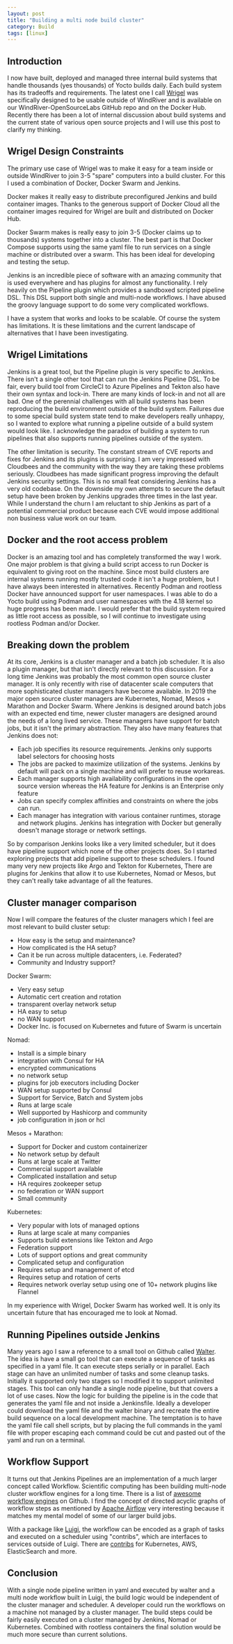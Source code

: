 ```yaml
---
layout: post
title: "Building a multi node build cluster"
category: Build
tags: [linux]
---
```


## Introduction

I now have built, deployed and managed three internal build systems
that handle thousands (yes thousands) of Yocto builds daily. Each
build system has its tradeoffs and requirements. The latest one I call
[Wrigel][1] was specifically designed to be usable outside of WindRiver and
is available on our WindRiver-OpenSourceLabs GitHub repo and on the
Docker Hub. Recently there has been a lot of internal discussion about
build systems and the current state of various open source projects
and I will use this post to clarify my thinking.

## Wrigel Design Constraints

The primary use case of Wrigel was to make it easy for a team inside
or outside WindRiver to join 3-5 "spare" computers into a build
cluster. For this I used a combination of Docker, Docker Swarm and
Jenkins.

Docker makes it really easy to distribute preconfigured
Jenkins and build container images. Thanks to the generous support of
Docker Cloud all the container images required for Wrigel are built
and distributed on Docker Hub.

Docker Swarm makes is really easy to join 3-5 (Docker claims up to
thousands) systems together into a cluster. The best part is that
Docker Compose supports using the same yaml file to run services on a
single machine or distributed over a swarm. This has been ideal for
developing and testing the setup.

Jenkins is an incredible piece of software with an amazing community
that is used everywhere and has plugins for almost any
functionality. I rely heavily on the Pipeline plugin which provides a
sandboxed scripted pipeline DSL. This DSL support both single and
multi-node workflows. I have abused the groovy language support to do
some very complicated workflows.

I have a system that works and looks to be scalable. Of course the
system has limitations. It is these limitations and the current
landscape of alternatives that I have been investigating.

## Wrigel Limitations

Jenkins is a great tool, but the Pipeline plugin is very specific to
Jenkins. There isn't a single other tool that can run the Jenkins
Pipeline DSL. To be fair, every build tool from CircleCI to Azure
Pipelines and Tekton also have their own syntax and lock-in. There are
many kinds of lock-in and not all are bad. One of the perennial
challenges with all build systems has been reproducing the build
environment outside of the build system. Failures due to some special
build system state tend to make developers really unhappy, so I wanted
to explore what running a pipeline outside of a build system would
look like. I acknowledge the paradox of building a system to run
pipelines that also supports running pipelines outside of the system.

The other limitation is security. The constant stream of CVE reports
and fixes for Jenkins and its plugins is surprising. I am very
impressed with Cloudbees and the community with the way they are
taking these problems seriously. Cloudbees has made significant
progress improving the default Jenkins security settings. This is no
small feat considering Jenkins has a very old codebase. On the
downside my own attempts to secure the default setup have been broken
by Jenkins upgrades three times in the last year. While I understand
the churn I am reluctant to ship Jenkins as part of a potential
commercial product because each CVE would impose additional non
business value work on our team.

## Docker and the root access problem

Docker is an amazing tool and has completely transformed the way I
work. One major problem is that giving a build script access to run
Docker is equivalent to giving root on the machine. Since most build
clusters are internal systems running mostly trusted code it isn't a
huge problem, but I have always been interested in
alternatives. Recently Podman and rootless Docker have announced
support for user namespaces. I was able to do a Yocto build using
Podman and user namespaces with the 4.18 kernel so huge progress has
been made. I would prefer that the build system required as little
root access as possible, so I will continue to investigate using
rootless Podman and/or Docker.

## Breaking down the problem

At its core, Jenkins is a cluster manager and a batch job
scheduler. It is also a plugin manager, but that isn't directly
relevant to this discussion. For a long time Jenkins was probably the
most common open source cluster manager. It is only recently with rise
of datacenter scale computers that more sophisticated cluster managers
have become available. In 2019 the major open source cluster managers
are Kubernetes, Nomad, Mesos + Marathon and Docker Swarm. Where
Jenkins is designed around batch jobs with an expected end time, newer
cluster managers are designed around the needs of a long lived
service. These managers have support for batch jobs, but it isn't the
primary abstraction. They also have many features that Jenkins does
not:

- Each job specifies its resource requirements. Jenkins only supports
  label selectors for choosing hosts
- The jobs are packed to maximize utilization of the systems. Jenkins
  by default will pack on a single machine and will prefer to reuse
  workareas.
- Each manager supports high availability configurations in the open
  source version whereas the HA feature for Jenkins is an Enterprise
  only feature
- Jobs can specify complex affinities and constraints on where the
  jobs can run.
- Each manager has integration with various container runtimes,
  storage and network plugins. Jenkins has integration with Docker but
  generally doesn't manage storage or network settings.

So by comparison Jenkins looks like a very limited scheduler, but it
does have pipeline support which none of the other projects does. So I
started exploring projects that add pipeline support to these
schedulers. I found many very new projects like Argo and Tekton for
Kubernetes, There are plugins for Jenkins that allow it to use
Kubernetes, Nomad or Mesos, but they can't really take advantage of
all the features.

## Cluster manager comparison

Now I will compare the features of the cluster managers which I feel
are most relevant to build cluster setup:

- How easy is the setup and maintenance?
- How complicated is the HA setup?
- Can it be run across multiple datacenters, i.e. Federated?
- Community and Industry support?

Docker Swarm:

- Very easy setup
- Automatic cert creation and rotation
- transparent overlay network setup
- HA easy to setup
- no WAN support
- Docker Inc. is focused on Kubernetes and future of Swarm is uncertain

Nomad:

- Install is a simple binary
- integration with Consul for HA
- encrypted communications
- no network setup
- plugins for job executors including Docker
- WAN setup supported by Consul
- Support for Service, Batch and System jobs
- Runs at large scale
- Well supported by Hashicorp and community
- job configuration in json or hcl

Mesos + Marathon:

- Support for Docker and custom containerizer
- No network setup by default
- Runs at large scale at Twitter
- Commercial support available
- Complicated installation and setup
- HA requires zookeeper setup
- no federation or WAN support
- Small community

Kubernetes:

- Very popular with lots of managed options
- Runs at large scale at many companies
- Supports build extensions like Tekton and Argo
- Federation support
- Lots of support options and great community
- Complicated setup and configuration
- Requires setup and management of etcd
- Requires setup and rotation of certs
- Requires network overlay setup using one of 10+ network plugins like Flannel

In my experience with Wrigel, Docker Swarm has worked well. It is only
its uncertain future that has encouraged me to look at Nomad.

## Running Pipelines outside Jenkins

Many years ago I saw a reference to a small tool on Github called
[Walter][6]. The idea is have a small go tool that can execute a
sequence of tasks as specified in a yaml file. It can execute steps
serially or in parallel. Each stage can have an unlimited number of
tasks and some cleanup tasks. Initially it supported only two stages
so I modified it to support unlimited stages. This tool can only
handle a single node pipeline, but that covers a lot of use cases. Now
the logic for building the pipeline is in the code that generates the
yaml file and not inside a Jenkinsfile. Ideally a developer could
download the yaml file and the walter binary and recreate the entire
build sequence on a local development machine. The temptation is to
have the yaml file call shell scripts, but by placing the full
commands in the yaml file with proper escaping each command could be
cut and pasted out of the yaml and run on a terminal.

## Workflow Support

It turns out that Jenkins Pipelines are an implementation of a much
larger concept called Workflow. Scientific computing has been building
multi-node cluster workflow engines for a long time. There is a list
of [awesome workflow engines][2] on Github. I find the concept of
directed acyclic graphs of workflow steps as mentioned by [Apache
Airflow][3] very interesting because it matches my mental model of
some of our larger build jobs.

With a package like [Luigi][4], the workflow can be encoded as a graph
of tasks and executed on a scheduler using "contribs", which are
interfaces to services outside of Luigi. There are [contribs][5] for
Kubernetes, AWS, ElasticSearch and more.

## Conclusion

With a single node pipeline written in yaml and executed by walter and
a multi node workflow built in Luigi, the build logic would be
independent of the cluster manager and scheduler. A developer could
run the workflows on a machine not managed by a cluster manager. The
build steps could be fairly easily executed on a cluster managed by
Jenkins, Nomad or Kubernetes. Combined with rootless containers the
final solution would be much more secure than current solutions.

[1]: https://github.com/WindRiver-OpenSourceLabs/ci-scripts
[2]: https://github.com/meirwah/awesome-workflow-engines
[3]: https://airflow.apache.org/
[4]: https://github.com/spotify/luigi
[5]: https://luigi.readthedocs.io/en/stable/api/luigi.contrib.html
[6]: https://github.com/walter-cd/walter
